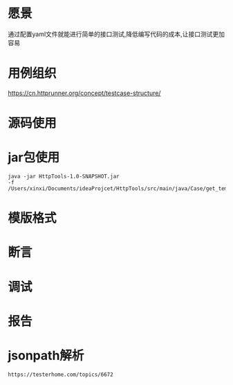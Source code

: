 # 愿景
通过配置yaml文件就能进行简单的接口测试,降低编写代码的成本,让接口测试更加容易

# 用例组织
https://cn.httprunner.org/concept/testcase-structure/

# 源码使用

# jar包使用
```$xslt
java -jar HttpTools-1.0-SNAPSHOT.jar 
-f /Users/xinxi/Documents/ideaProjcet/HttpTools/src/main/java/Case/get_temp.yaml
```

# 模版格式

# 断言

# 调试

# 报告

# jsonpath解析
```
https://testerhome.com/topics/6672
```



